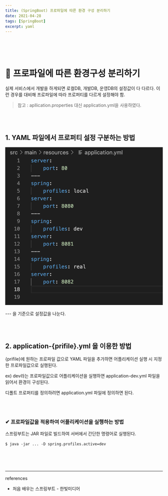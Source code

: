 ```yaml
---
title: (SpringBoot) 프로파일에 따른 환경 구성 분리하기 
date: 2021-04-28
tags: [SpringBoot]
excerpt: yaml 
---
```



<br/>
<br/>
<br/>


# 🚀 프로파일에 따른 환경구성 분리하기 

실제 서비스에서 개발을 하게되면 로컬DB, 개발DB, 운영DB의 설정값이 다 다르다. 이런 경우를 대비해 프로파일에 따라 프로퍼티를 다르게 설정해야 함. 

> 참고 : apllication.properties 대신 application.yml을 사용하였다.

<br/>
<br/>

## 1. YAML 파일에서 프로퍼티 설정 구분하는 방법 
![docker](./../images/springboot-setting.png)

--- 을 기준으로 설정값을 나눈다. 


<br/>
<br/>

## 2. application-{prifile}.yml 을 이용한 방법 

{prifile}에 원하는 프로파일 값으로 YAML 파일을 추가하면 어플리케이션 실행 시 지정한 프로파일값으로 실행된다. 

ex) dev라는 프로파일값으로 어플리케이션을 실행하면 application-dev.yml 파일을 읽어서 환경이 구성된다. 

디폴트 프로퍼티를 정의하려면 application.yml 파일에 정의하면 된다. 

<br/>
<br/>

### ✔ 프로파일값을 적용하여 어플리케이션을 실행하는 방법 

스프링부트는 JAR 파일로 빌드하여 서버에서 간단한 명령어로 실행된다. 

```$ java -jar ... -D spring.profiles.active=dev ```

<br/>
<br/>
<br/>

---
references

- 처음 배우는 스프링부트 - 한빛미디어
